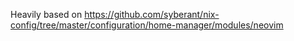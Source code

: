 Heavily based on https://github.com/syberant/nix-config/tree/master/configuration/home-manager/modules/neovim
